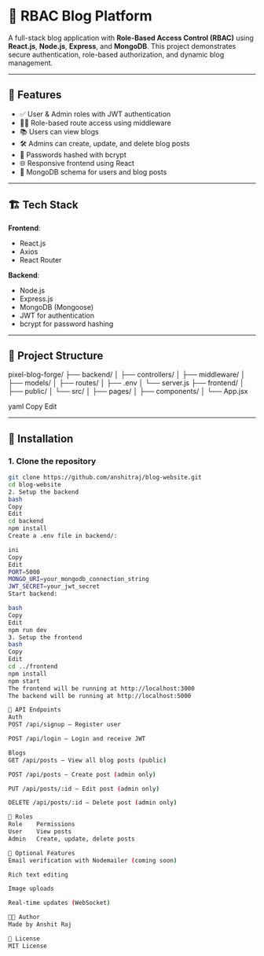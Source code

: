 # 📝 RBAC Blog Platform

A full-stack blog application with **Role-Based Access Control (RBAC)** using **React.js**, **Node.js**, **Express**, and **MongoDB**. This project demonstrates secure authentication, role-based authorization, and dynamic blog management.

---

## 🚀 Features

- ✅ User & Admin roles with JWT authentication
- 🧑‍💻 Role-based route access using middleware
- 📚 Users can view blogs
- 🛠️ Admins can create, update, and delete blog posts
- 🔐 Passwords hashed with bcrypt
- 🌐 Responsive frontend using React
- 📄 MongoDB schema for users and blog posts

---

## 🏗️ Tech Stack

**Frontend**:
- React.js
- Axios
- React Router

**Backend**:
- Node.js
- Express.js
- MongoDB (Mongoose)
- JWT for authentication
- bcrypt for password hashing

---

## 🧩 Project Structure

pixel-blog-forge/
├── backend/
│ ├── controllers/
│ ├── middleware/
│ ├── models/
│ ├── routes/
│ ├── .env
│ └── server.js
├── frontend/
│ ├── public/
│ └── src/
│ ├── pages/
│ ├── components/
│ └── App.jsx

yaml
Copy
Edit

---

## 🔧 Installation

### 1. Clone the repository
```bash
git clone https://github.com/anshitraj/blog-website.git
cd blog-website
2. Setup the backend
bash
Copy
Edit
cd backend
npm install
Create a .env file in backend/:

ini
Copy
Edit
PORT=5000
MONGO_URI=your_mongodb_connection_string
JWT_SECRET=your_jwt_secret
Start backend:

bash
Copy
Edit
npm run dev
3. Setup the frontend
bash
Copy
Edit
cd ../frontend
npm install
npm start
The frontend will be running at http://localhost:3000
The backend will be running at http://localhost:5000

📘 API Endpoints
Auth
POST /api/signup – Register user

POST /api/login – Login and receive JWT

Blogs
GET /api/posts – View all blog posts (public)

POST /api/posts – Create post (admin only)

PUT /api/posts/:id – Edit post (admin only)

DELETE /api/posts/:id – Delete post (admin only)

📌 Roles
Role	Permissions
User	View posts
Admin	Create, update, delete posts

📩 Optional Features
Email verification with Nodemailer (coming soon)

Rich text editing

Image uploads

Real-time updates (WebSocket)

🧑‍💻 Author
Made by Anshit Raj

📄 License
MIT License

